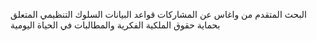 البحث المتقدم من واغاس عن المشاركات
قواعد البيانات
السلوك التنظيمي المتعلق بحماية حقوق الملكية الفكرية والمطالبات في الحياة اليومية
